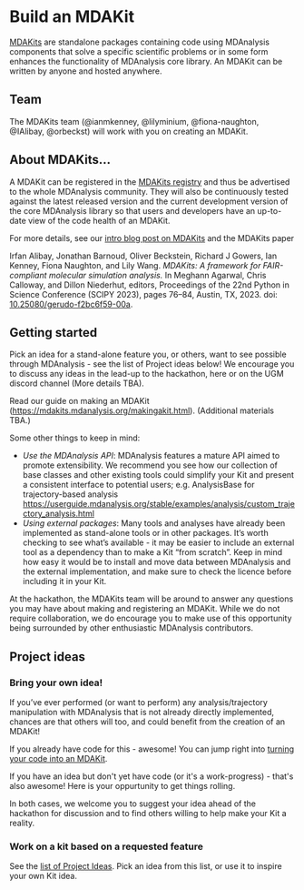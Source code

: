 # Build an MDAKit

[MDAKits](https://mdakits.mdanalysis.org/) are
standalone packages containing code using MDAnalysis components that
solve a specific scientific problems or in some form enhances the
functionality of MDAnalysis core library. An MDAKit can be written by
anyone and hosted anywhere.

## Team

The MDAKits team (@ianmkenney, @lilyminium, @fiona-naughton, @IAlibay,
@orbeckst) will work with you on creating an MDAKit.


## About MDAKits...

A MDAKit can be registered in the [MDAKits
registry](https://mdakits.mdanalysis.org/mdakits.html) and thus be
advertised to the whole MDAnalysis community. They will also be
continuously tested against the latest released version and the
current development version of the core MDAnalysis library so that
users and developers have an up-to-date view of the code health of an
MDAKit.

For more details, see our [intro blog post on
MDAKits](https://www.mdanalysis.org/2022/08/24/mdakits-intro/) and the
MDAKits paper 

  Irfan Alibay, Jonathan Barnoud, Oliver Beckstein, Richard J Gowers,
  Ian Kenney, Fiona Naughton, and Lily Wang. *MDAKits: A framework for
  FAIR-compliant molecular simulation analysis.* In Meghann Agarwal,
  Chris Calloway, and Dillon Niederhut, editors, Proceedings of the
  22nd Python in Science Conference (SCIPY 2023), pages 76–84, Austin,
  TX, 2023. doi:
  [10.25080/gerudo-f2bc6f59-00a](https://doi.org/10.25080/gerudo-f2bc6f59-00a).

## Getting started

Pick an idea for a stand-alone feature you, or others, want to see 
possible through MDAnalysis - see the list of Project ideas below!
We encourage you to discuss any ideas in the lead-up to the hackathon, 
here or on the UGM discord channel (More details TBA).

Read our guide on making an MDAKit (https://mdakits.mdanalysis.org/makingakit.html).
(Additional materials TBA.)

Some other things to keep in mind:
- *Use the MDAnalysis API*: MDAnalysis features a mature API aimed to
promote extensibility. We recommend you see how our collection of base
classes and other existing tools could simplify your Kit and present a
consistent interface to potential users; e.g.  AnalysisBase for
trajectory-based analysis
https://userguide.mdanalysis.org/stable/examples/analysis/custom_trajectory_analysis.html
- *Using external packages*: Many tools and analyses have already been
implemented as stand-alone tools or in other packages. It’s worth
checking to see what’s available - it may be easier to include an external
tool as a dependency than to make a Kit “from scratch”. Keep in mind how
easy it would be to install and move data between MDAnalysis and the
external implementation, and make sure to check the licence
before including it in your Kit.


At the hackathon, the MDAKits team will be around to answer any questions
you may have about making and registering an MDAKit. While we do not require
collaboration, we do encourage you to make use of this opportunity being
surrounded by other enthusiastic MDAnalysis contributors.

## Project ideas

### Bring your own idea!

If you’ve ever performed (or want to perform) any analysis/trajectory 
manipulation with MDAnalysis that is not already directly implemented, 
chances are that others will too, and could benefit from the creation 
of an MDAKit! 

If you already have code for this - awesome! You can jump right into 
[turning your code into an MDAKit](https://mdakits.mdanalysis.org/makingakit.html).

If you have an idea but don't yet have code (or it's a work-progress) - 
that's also awesome! Here is your oppurtunity to get things rolling.

In both cases, we welcome you to suggest your idea ahead of the hackathon
for discussion and to find others willing to help make your Kit a reality.


### Work on a kit based on a requested feature

See the [list of Project Ideas](./projects.md). Pick an idea from this
list, or use it to inspire your own Kit idea.
